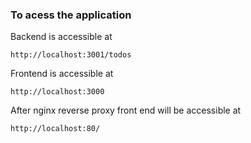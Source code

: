 ### To acess the application

Backend is accessible at 
```
http://localhost:3001/todos
```
Frontend is accessible at
```
http://localhost:3000
```
After nginx reverse proxy front end will be accessible at
```
http://localhost:80/
```